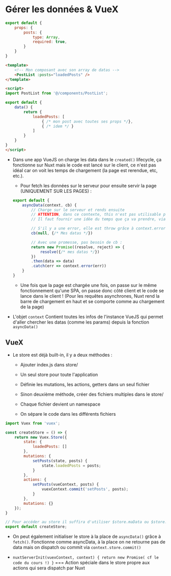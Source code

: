 # Gérer les données & VueX

```js
export default {
    props: {
        posts: {
            type: Array,
            required: true,
        }
    }
}
```

```html
<template>
    <!-- Mon composant avec son array de datas -->
    <PostList :posts="loadedPosts" />
</template>

<script>
import PostList from '@/components/PostList';

export default {
    data() {
        return {
            loadedPosts: [
                { /* mon post avec toutes ses props */},
                { /* idem */ }
            ]
        }
    }
}
</script>
```

* Dans une app VueJS on charge les data dans le `created()` lifecycle, ça fonctionne sur Nuxt mais le code est lancé sur le client, ce n'est pas idéal car on voit les temps de chargement (la page est rerendue, etc, etc.).
    * Pour fetch les données sur le serveur pour ensuite servir la page (UNIQUEMENT SUR LES PAGES) :
    ```js
    export default {
        asyncData(context, cb) {
            // Charge sur le serveur et rends ensuite
            // ATTENTION, dans ce contexte, this n'est pas utilisable pour accéder à l'instance de VueJS
            // Il faut fournir une idée du temps que ça va prendre, via une promesse par exemple ou via l'utilisation du cb

            // S'il y a une error, elle est throw grâce à context.error()
            cb(null, {/* Mes datas */})

            // Avec une promesse, pas besoin de cb :
            return new Promise((resolve, reject) => {
                resolve({/* mes datas */})
            })
            .then(data => data)
            .catch(err => context.error(err))
        }
    }
    ```

    * Une fois que la page est chargée une fois, on passe sur le même fonctionnement qu'une SPA, on passe donc côté client et le code se lance dans le client ! (Pour les requêtes asynchrones, Nuxt rend la barre de chargement en haut et se comporte comme au chargement de la page)

* L'objet `context` Contient toutes les infos de l'instance VueJS qui permet d'aller chercher les datas (comme les params) depuis la fonction `asyncData()`

## VueX

* Le store est déjà built-in, il y a deux méthodes :
    * Ajouter index.js dans store/
    * Un seul store pour toute l'application
    * Définie les mutations, les actions, getters dans un seul fichier

    * Sinon deuxième méthode, créer des fichiers multiples dans le store/
    * Chaque fichier devient un namespace
    * On sépare le code dans les différents fichiers

```js
import Vuex from 'vuex';

const createStore = () => {
    return new Vuex.Store({
        state: {
            loadedPosts: []
        },
        mutations: {
            setPosts(state, posts) {
                state.loadedPosts = posts;
            }
        },
        actions: {
            setPosts(vueContext, posts) {
                vuexContext.commit('setPosts', posts);
            }
        },
        mutations: {}
    });
}

// Pour accéder au store il suffira d'utiliser $store.maData ou $store.dispatch('ma fonction', this.monParam);
export default createStore;
```

* On peut également initialiser le store à la place de `asyncData()` grâce à `fetch()`. Fonctionne comme asyncData, à la place on ne retourne pas de data mais on dispatch ou commit via `context.store.commit()`

* `nuxtServerInit(vuexContext, context) { return new Promise( cf le code du cours !) }` === Action spéciale dans le store propre aux actions qui sera dispatch par Nuxt